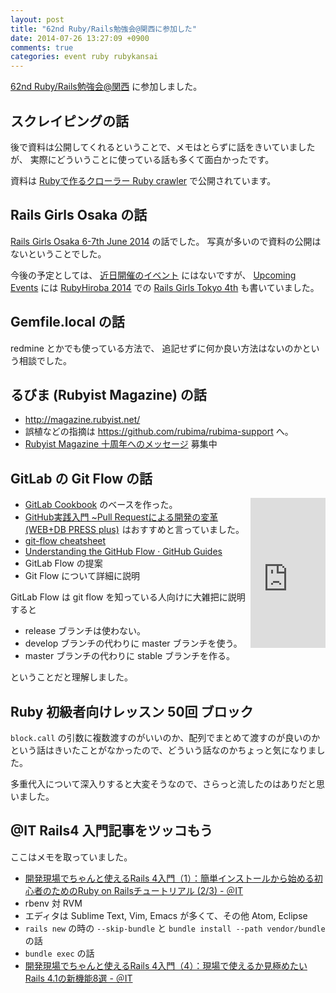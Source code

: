 ```yaml
---
layout: post
title: "62nd Ruby/Rails勉強会@関西に参加した"
date: 2014-07-26 13:27:09 +0900
comments: true
categories: event ruby rubykansai
---
```

[62nd Ruby/Rails勉強会@関西](http://rubykansai.doorkeeper.jp/events/13160 "62nd Ruby/Rails勉強会@関西")
に参加しました。

<!--more-->

## スクレイピングの話

後で資料は公開してくれるということで、メモはとらずに話をきいていましたが、
実際にどういうことに使っている話も多くて面白かったです。

資料は
[Rubyで作るクローラー Ruby crawler](http://www.slideshare.net/takurosasaki/ruby-crawler "Rubyで作るクローラー Ruby crawler")
で公開されています。

## Rails Girls Osaka の話

[Rails Girls Osaka 6-7th June 2014](http://railsgirls.com/osaka "Osaka 6-7th June 2014")
の話でした。
写真が多いので資料の公開はないということでした。

今後の予定としては、
[近日開催のイベント](http://railsgirls.jp/events/ "近日開催のイベント")
にはないですが、
[Upcoming Events](http://railsgirls.com/events "Upcoming Events")
には
[RubyHiroba 2014](http://rubyhiroba.org/2014/ "RubyHiroba 2014")
での
[Rails Girls Tokyo 4th](http://rubyhiroba.org/2014/rails-girls.html "Rails Girls Tokyo 4th")
も書いていました。

## Gemfile.local の話

redmine とかでも使っている方法で、
追記せずに何か良い方法はないのかという相談でした。

## るびま (Rubyist Magazine) の話

- http://magazine.rubyist.net/
- 誤植などの指摘は https://github.com/rubima/rubima-support へ。
- [Rubyist Magazine 十周年へのメッセージ](http://goo.gl/KpASY9) 募集中

## GitLab の Git Flow の話

<div style="float:right">
<iframe src="http://rcm-fe.amazon-adsystem.com/e/cm?lt1=_blank&amp;bc1=000000&amp;IS2=1&amp;bg1=FFFFFF&amp;fc1=000000&amp;lc1=0000FF&amp;t=znz-22&amp;o=9&amp;p=8&amp;l=as4&amp;m=amazon&amp;f=ifr&amp;ref=ss_til&amp;asins=477416366X" style="width:120px;height:240px;" scrolling="no" marginwidth="0" marginheight="0" frameborder="0"></iframe>
</div>

- [GitLab Cookbook](https://gitlab.com/gitlab-org/cookbook-gitlab/blob/master/README.md "GitLab Cookbook") のベースを作った。
- <a href="http://www.amazon.co.jp/gp/product/477416366X/ref=as_li_ss_tl?ie=UTF8&amp;camp=247&amp;creative=7399&amp;creativeASIN=477416366X&amp;linkCode=as2&amp;tag=znz-22">GitHub実践入門 ~Pull Requestによる開発の変革 (WEB+DB PRESS plus)</a><img src="http://ir-jp.amazon-adsystem.com/e/ir?t=znz-22&amp;l=as2&amp;o=9&amp;a=477416366X" width="1" height="1" border="0" alt="" style="border:none !important; margin:0px !important;" /> はおすすめと言っていました。
- [git-flow cheatsheet](http://danielkummer.github.io/git-flow-cheatsheet/index.ja_JP.html "git-flow cheatsheet")
- [Understanding the GitHub Flow · GitHub Guides](https://guides.github.com/introduction/flow/index.html "Understanding the GitHub Flow · GitHub Guides")
- GitLab Flow の提案
- Git Flow について詳細に説明

GitLab Flow は git flow を知っている人向けに大雑把に説明すると

- release ブランチは使わない。
- develop ブランチの代わりに master ブランチを使う。
- master ブランチの代わりに stable ブランチを作る。

ということだと理解しました。

## Ruby 初級者向けレッスン 50回 ブロック

`block.call` の引数に複数渡すのがいいのか、配列でまとめて渡すのが良いのかという話はきいたことがなかったので、どういう話なのかちょっと気になりました。

多重代入について深入りすると大変そうなので、さらっと流したのはありだと思いました。

## @IT Rails4 入門記事をツッコもう

ここはメモを取っていました。

- [開発現場でちゃんと使えるRails 4入門（1）：簡単インストールから始める初心者のためのRuby on Railsチュートリアル (2/3) - ＠IT](http://www.atmarkit.co.jp/ait/articles/1402/28/news047_2.html "開発現場でちゃんと使えるRails 4入門（1）：簡単インストールから始める初心者のためのRuby on Railsチュートリアル (2/3) - ＠IT")
- rbenv 対 RVM
- エディタは Sublime Text, Vim, Emacs が多くて、その他 Atom, Eclipse
- `rails new` の時の `--skip-bundle` と `bundle install --path vendor/bundle` の話
- `bundle exec` の話
- [開発現場でちゃんと使えるRails 4入門（4）：現場で使えるか見極めたいRails 4.1の新機能8選 - ＠IT](http://www.atmarkit.co.jp/ait/articles/1405/16/news024.html "開発現場でちゃんと使えるRails 4入門（4）：現場で使えるか見極めたいRails 4.1の新機能8選 - ＠IT")
